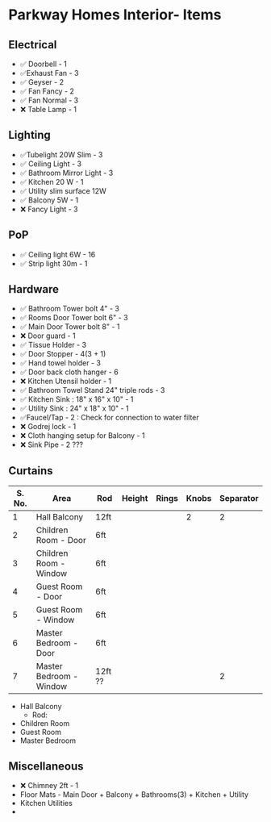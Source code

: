 # Parkway Homes Interior- Items

## Electrical

- :white_check_mark: Doorbell - 1
- :white_check_mark:Exhaust Fan - 3
- :white_check_mark: ​Geyser - 2
- :white_check_mark: ​Fan Fancy - 2
- :white_check_mark: ​Fan Normal - 3
- :x: Table Lamp - 1

## Lighting

- :white_check_mark: ​Tubelight 20W Slim - 3
- :white_check_mark: ​Ceiling Light - 3
- :white_check_mark: ​Bathroom Mirror Light - 3
- :white_check_mark: ​Kitchen 20 W - 1
- :white_check_mark: ​Utility slim surface 12W
- :white_check_mark: ​Balcony 5W - 1
- :x: Fancy Light - 3

## PoP

- :white_check_mark: Ceiling light 6W - 16
- :white_check_mark: ​Strip light 30m - 1

## Hardware

- :white_check_mark: Bathroom Tower bolt 4" - 3
- :white_check_mark: ​Rooms Door Tower bolt 6" - 3
- :white_check_mark: ​Main Door Tower bolt 8" - 1
- :x: Door guard - 1
- :white_check_mark: ​Tissue Holder - 3
- :white_check_mark: ​Door Stopper - 4(3 + 1)
- :white_check_mark: ​Hand towel holder - 3
- :white_check_mark: ​Door back cloth hanger - 6
- :x: Kitchen Utensil holder - 1
- :white_check_mark: ​Bathroom Towel Stand 24" triple rods - 3
- :white_check_mark: ​Kitchen Sink : 18" x 16" x 10"  - 1
- :white_check_mark: ​Utility Sink : 24" x 18" x 10"  - 1
- :white_check_mark: ​Faucel/Tap - 2 : Check for connection to water filter
- :x: Godrej lock - 1
- :x: Cloth hanging setup for Balcony - 1
- :x: Sink Pipe - 2 ???

## Curtains



| S. No. | Area                    | Rod     | Height | Rings | Knobs | Separator |
| ------ | ----------------------- | ------- | ------ | ----- | ----- | --------- |
| 1      | Hall Balcony            | 12ft    |        |       | 2     | 2         |
| 2      | Children Room - Door    | 6ft     |        |       |       |           |
| 3      | Children Room - Window  | 6ft     |        |       |       |           |
| 4      | Guest Room - Door       | 6ft     |        |       |       |           |
| 5      | Guest Room - Window     | 6ft     |        |       |       |           |
| 6      | Master Bedroom - Door   | 6ft     |        |       |       |           |
| 7      | Master Bedroom - Window | 12ft ?? |        |       |       | 2         |



- Hall Balcony
  - Rod: 
- Children Room
- Guest Room
- Master Bedroom



## Miscellaneous

- :x: Chimney 2ft - 1
- Floor Mats - Main Door + Balcony + Bathrooms(3) + Kitchen + Utility
- Kitchen Utilities
- 
